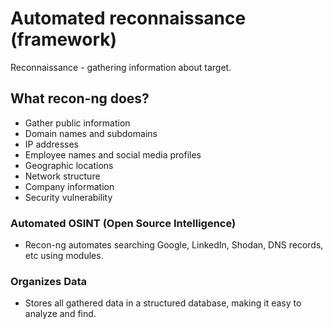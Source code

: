 # Automated reconnaissance (framework)

Reconnaissance - gathering information about target.

## What recon-ng does?

- Gather public information  
- Domain names and subdomains  
- IP addresses  
- Employee names and social media profiles  
- Geographic locations  
- Network structure  
- Company information  
- Security vulnerability  

### Automated OSINT (Open Source Intelligence)

- Recon-ng automates searching Google, LinkedIn, Shodan, DNS records, etc using modules.  

### Organizes Data

- Stores all gathered data in a structured database, making it easy to analyze and find.

